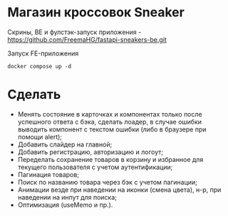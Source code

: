 # Магазин кросcовок Sneaker

Скрины, BE и фулстэк-запуск приложения - https://github.com/FreemaHG/fastapi-sneakers-be.git

Запуск FE-приложения
```
docker compose up -d
```

# Сделать

- Менять состояние в карточках и компонентах только после успешного ответа с бэка, сделать лоадер, 
в случае ошибки выводить компонент с текстом ошибки (либо в браузере при помощи alert);
- Добавить слайдер на главной;
- Добавить регистрацию, авторизацию и логоут;
- Переделать сохранение товаров в корзину и избранное для текущего пользователя c учетом аутентификации;
- Пагинация товаров;
- Поиск по названию товара через бэк с учетом пагинации;
- Анимации везде при наведении на иконки (смена цвета), н-р, при наведении на инпут для поиска;
- Оптимизация (useMemo и пр.).